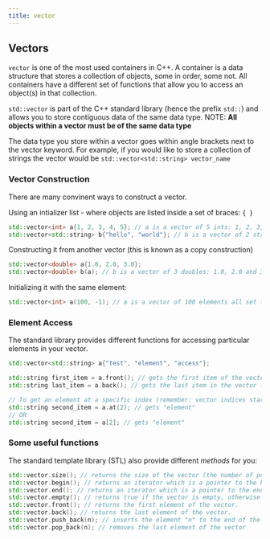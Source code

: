 ```yaml
---
title: vector
---
```


## Vectors

`vector` is one of the most used containers in C++. A container is a data structure that stores a collection of objects, some in order, some not. All containers have a different set of functions that allow you to access an object(s) in that collection.

`std::vector` is part of the C++ standard library (hence the prefix `std::`) and allows you to store contiguous data of the same data type. NOTE: **All objects within a vector must be of the same data type**

The data type you store within a vector goes within angle brackets next to the vector keyword. For example, if you would like to store a collection of strings the vector would be `std::vector<std::string> vector_name`

### Vector Construction
There are many convinent ways to construct a vector.

Using an intializer list - where objects are listed inside a set of braces: `{ }`
```cpp
std::vector<int> a{1, 2, 3, 4, 5}; // a is a vector of 5 ints: 1, 2, 3, 4 and 5
std::vector<std::string> b{"hello", "world"}; // b is a vector of 2 strings: "hello" and "world"
```

Constructing it from another vector (this is known as a copy construction)
```cpp
std::vector<double> a{1.0, 2.0, 3.0};
std::vector<double> b(a); // b is a vector of 3 doubles: 1.0, 2.0 and 3.0
```

Initializing it with the same element:
```cpp
std::vector<int> a(100, -1); // a is a vector of 100 elements all set to -1
```

### Element Access
The standard library provides different functions for accessing particular elements in your vector. 

```cpp
std::vector<std::string> a{"test", "element", "access"};

std::string first_item = a.front(); // gets the first item of the vector ("test")
std::string last_item = a.back(); // gets the last item in the vector ("access")

// To get an element at a specific index (remember: vector indices start at 0)
std::string second_item = a.at(2); // gets "element"
// OR
std::string second_item = a[2]; // gets "element"

```

### Some useful functions
The standard template library (STL) also provide different *methods* for you:

```cpp
std::vector.size(); // returns the size of the vector (the number of positions in the vector)
std::vector.begin(); // returns an iterator which is a pointer to the beginning of the vector
std::vector.end(); // returns an iterator which is a pointer to the end of the vector
std::vector.empty(); // returns true if the vector is empty, otherwise returns false.
std::vector.front(); // returns the first element of the vector.
std::vector.back(); // returns the last element of the vector.
std::vector.push_back(n); // inserts the element "n" to the end of the vector.
std::vector.pop_back(n); // removes the last element of the vector
```
